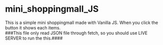 # mini_shoppingmall_JS
This is a simple mini shoppingmall made with Vanilla JS. When you click the button it shows each items.<br>
###This file only read JSON file through fetch, so you should use LIVE SERVER to run the this.####

